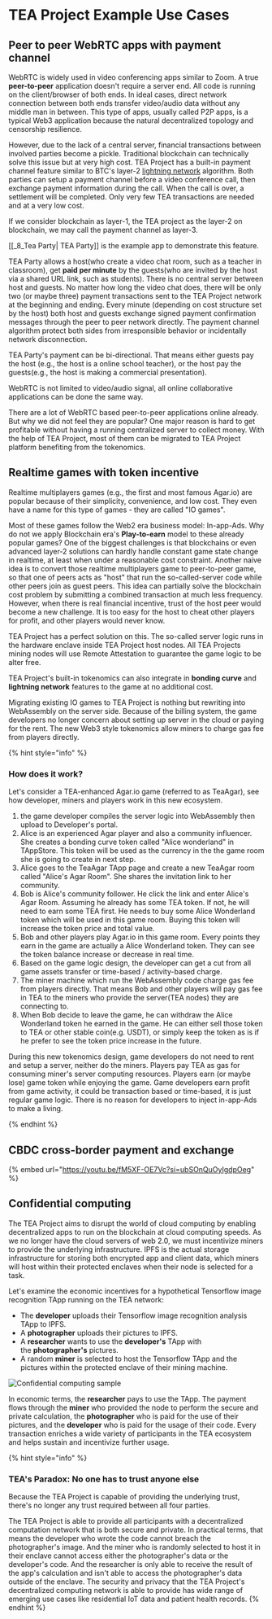 # TEA Project Example Use Cases

## Peer to peer WebRTC apps with payment channel

WebRTC is widely used in video conferencing apps similar to  Zoom. A true **peer-to-peer** application doesn't require a server end. All code is running on the client/browser of both ends. In ideal cases, direct network connection between both ends transfer video/audio data without any middle man in between. This type of apps, usually called P2P apps, is a typical Web3 application because the natural decentralized topology and censorship resilience. 

However, due to the lack of a central server, financial transactions between involved parties become a pickle. Traditional blockchain can technically solve this issue but at very high cost. TEA Project has a built-in payment channel feature similar to BTC's layer-2 [lightning network](https://lightning.network/) algorithm. Both parties can setup a payment channel before a video conference call, then exchange payment information during the call. When the call is over, a settlement will be completed. Only very few TEA transactions are needed and at a very low cost. 

If we consider blockchain as layer-1, the TEA project as the layer-2 on blockchain, we may call the payment channel as layer-3. 

[[_8_Tea Party| TEA Party]] is the example app to demonstrate this feature.

TEA Party allows a host(who create a video chat room, such as a teacher in classroom), get **paid per minute** by the guests(who are invited by the host via a shared URL link, such as students). There is no central server between host and guests. No matter how long the video chat does, there will be only two (or maybe three) payment transactions sent to the TEA Project network at the beginning and ending. Every minute (depending on cost structure set by the host) both host and guests exchange signed payment confirmation messages through the peer to peer network directly. The payment channel algorithm protect both sides from irresponsible behavior or incidentally network disconnection. 

TEA Party's payment can be bi-directional. That means either guests pay the host (e.g., the host is a online school teacher), or the host pay the guests(e.g., the host is making a commercial presentation). 

WebRTC is not limited to video/audio signal, all online collaborative applications can be done the same way. 

There are a lot of WebRTC based peer-to-peer applications online already. But why we did not feel they are popular? One major reason is hard to get profitable without having a running centralized server to collect money. With the help of TEA Project, most of them can be migrated to TEA Project platform benefiting from the tokenomics.  

## Realtime games with token incentive

Realtime multiplayers games (e.g., the first and most famous Agar.io) are popular because of their simplicity, convenience, and low cost. They even have a name for this type of games - they are called "IO games".

Most of these games follow the Web2 era business model: In-app-Ads. Why do not we apply Blockchain era's **Play-to-earn** model to these already popular games? One of the biggest challenges is that blockchains or even advanced layer-2 solutions can hardly handle constant game state change in realtime, at least when under a reasonable cost constraint. Another naive idea is to convert those realtime multiplayers game to peer-to-peer game, so that one of peers acts as "host" that run the so-called-server code while other peers join as guest peers. This idea can partially solve the blockchain cost problem by submitting a combined transaction at much less frequency. However, when there is real financial incentive, trust of the host peer would become a new challenge. It is too easy for the host to cheat other players for profit, and other players would never know.

TEA Project has a perfect solution on this. The so-called server logic runs in the hardware enclave inside TEA Project host nodes. All TEA Projects mining nodes will use Remote Attestation to guarantee the game logic to be alter free. 

TEA Project's built-in tokenomics can also integrate in **bonding curve** and **lightning network** features to the game at no additional cost.

Migrating existing IO games to TEA Project is nothing but rewriting into WebAssembly on the server side.  Because of the billing system, the game developers no longer concern about setting up server in the cloud or paying for the rent. The new Web3 style tokenomics allow miners to charge gas fee from players directly. 


{% hint style="info" %}
### How does it work?
Let's consider a TEA-enhanced Agar.io game (referred to as TeaAgar), see how developer, miners and players work in this new ecosystem.

1. the game developer compiles the server logic into WebAssembly then upload to Developer's portal. 
2. Alice is an experienced Agar player and also a community influencer. She creates a bonding curve token called "Alice wonderland" in TAppStore. This token will be used as the currency in the the game room she is going to create in next step. 
3. Alice goes to the TeaAgar TApp page and create a new TeaAgar room called "Alice's Agar Room". She shares the invitation link to her community.
4. Bob is Alice's community follower. He click the link and enter Alice's Agar Room. Assuming he already has some TEA token. If not, he will need to earn some TEA first. He needs to buy some Alice Wonderland token which will be used in this game room. Buying this token will increase the token price and total value.
5. Bob and other players play Agar.io in this game room. Every points they earn in the game are actually a Alice Wonderland token. They can see the token balance increase or decrease in real time.
6. Based on the game logic design, the developer can get a cut from all game assets transfer or time-based / activity-based charge.
7. The miner machine which run the WebAssembly code charge gas fee from players directly. That means Bob and other players will pay gas fee in TEA to the miners who provide the server(TEA nodes) they are connecting to.
8. When Bob decide to leave the game, he can withdraw the Alice Wonderland token he earned in the game. He can either sell those token to TEA or other stable coin(e.g. USDT),  or simply keep the token as is if he prefer to see the token price increase in the future.

During this new tokenomics design, game developers do not need to rent and setup a server, neither do the miners. Players pay TEA as gas for consuming miner's server computing resources. Players earn (or maybe lose) game token while enjoying the game. Game developers earn profit from game activity, it could be transaction based or time-based, it is just regular game logic. There is no reason for developers to inject in-app-Ads to make a living.  

{% endhint %}

## CBDC cross-border payment and exchange

{% embed url="https://youtu.be/fM5XF-OE7Vc?si=ubSOnQuOyIgdpOeg" %}

## Confidential computing


The TEA Project aims to disrupt the world of cloud computing by enabling decentralized apps to run on the blockchain at cloud computing speeds. As we no longer have the cloud servers of web 2.0, we must incentivize miners to provide the underlying infrastructure. IPFS is the actual storage infrastructure for storing both encrypted app and client data, which miners will host within their protected enclaves when their node is selected for a task.

Let's examine the economic incentives for a hypothetical Tensorflow image recognition TApp running on the TEA network:

-   The **developer** uploads their Tensorflow image recognition analysis TApp to IPFS.
-   A **photographer** uploads their pictures to IPFS.
-   A **researcher** wants to use the **developer's** TApp with the **photographer's** pictures.
-   A random **miner** is selected to host the Tensorflow TApp and the pictures within the protected enclave of their mining machine.

![Confidential computing sample](https://user-images.githubusercontent.com/86096370/219790724-db85a7c6-5c59-42b9-9550-7c00f63aa69a.png)

In economic terms, the **researcher** pays to use the TApp. The payment flows through the **miner** who provided the node to perform the secure and private calculation, the **photographer** who is paid for the use of their pictures, and the **developer** who is paid for the usage of their code. Every transaction enriches a wide variety of participants in the TEA ecosystem and helps sustain and incentivize further usage.

{% hint style="info" %}

### TEA's Paradox: No one has to trust anyone else

Because the TEA Project is capable of providing the underlying trust, there's no longer any trust required between all four parties.

The TEA Project is able to provide all participants with a decentralized computation network that is both secure and private. In practical terms, that means the developer who wrote the code cannot breach the photographer's image. And the miner who is randomly selected to host it in their enclave cannot access either the photographer's data or the developer's code. And the researcher is only able to receive the result of the app's calculation and isn't able to access the photographer's data outside of the enclave. The security and privacy that the TEA Project's decentralized computing network is able to provide has wide range of emerging use cases like residential IoT data and patient health records.
{% endhint %}

